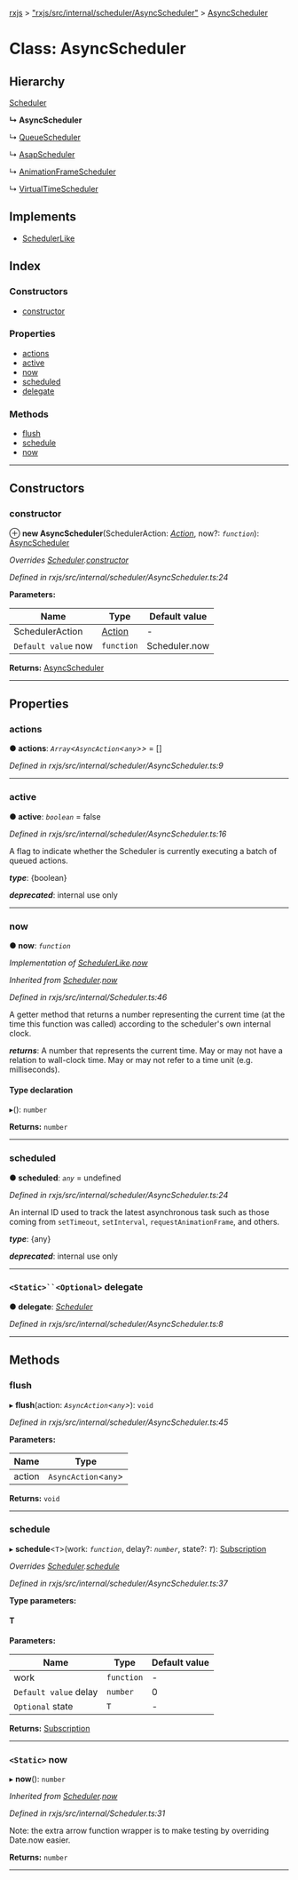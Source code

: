 [rxjs](../README.md) > ["rxjs/src/internal/scheduler/AsyncScheduler"](../modules/_rxjs_src_internal_scheduler_asyncscheduler_.md) > [AsyncScheduler](../classes/_rxjs_src_internal_scheduler_asyncscheduler_.asyncscheduler.md)

# Class: AsyncScheduler

## Hierarchy

 [Scheduler](_rxjs_src_internal_scheduler_.scheduler.md)

**↳ AsyncScheduler**

↳  [QueueScheduler](_rxjs_src_internal_scheduler_queuescheduler_.queuescheduler.md)

↳  [AsapScheduler](_rxjs_src_internal_scheduler_asapscheduler_.asapscheduler.md)

↳  [AnimationFrameScheduler](_rxjs_src_internal_scheduler_animationframescheduler_.animationframescheduler.md)

↳  [VirtualTimeScheduler](_rxjs_src_internal_scheduler_virtualtimescheduler_.virtualtimescheduler.md)

## Implements

* [SchedulerLike](../interfaces/_rxjs_src_internal_types_.schedulerlike.md)

## Index

### Constructors

* [constructor](_rxjs_src_internal_scheduler_asyncscheduler_.asyncscheduler.md#constructor)

### Properties

* [actions](_rxjs_src_internal_scheduler_asyncscheduler_.asyncscheduler.md#actions)
* [active](_rxjs_src_internal_scheduler_asyncscheduler_.asyncscheduler.md#active)
* [now](_rxjs_src_internal_scheduler_asyncscheduler_.asyncscheduler.md#now)
* [scheduled](_rxjs_src_internal_scheduler_asyncscheduler_.asyncscheduler.md#scheduled)
* [delegate](_rxjs_src_internal_scheduler_asyncscheduler_.asyncscheduler.md#delegate)

### Methods

* [flush](_rxjs_src_internal_scheduler_asyncscheduler_.asyncscheduler.md#flush)
* [schedule](_rxjs_src_internal_scheduler_asyncscheduler_.asyncscheduler.md#schedule)
* [now](_rxjs_src_internal_scheduler_asyncscheduler_.asyncscheduler.md#now-1)

---

## Constructors

<a id="constructor"></a>

###  constructor

⊕ **new AsyncScheduler**(SchedulerAction: *[Action](_rxjs_src_internal_scheduler_action_.action.md)*, now?: *`function`*): [AsyncScheduler](_rxjs_src_internal_scheduler_asyncscheduler_.asyncscheduler.md)

*Overrides [Scheduler](_rxjs_src_internal_scheduler_.scheduler.md).[constructor](_rxjs_src_internal_scheduler_.scheduler.md#constructor)*

*Defined in rxjs/src/internal/scheduler/AsyncScheduler.ts:24*

**Parameters:**

| Name | Type | Default value |
| ------ | ------ | ------ |
| SchedulerAction | [Action](_rxjs_src_internal_scheduler_action_.action.md) | - |
| `Default value` now | `function` |  Scheduler.now |

**Returns:** [AsyncScheduler](_rxjs_src_internal_scheduler_asyncscheduler_.asyncscheduler.md)

___

## Properties

<a id="actions"></a>

###  actions

**● actions**: *`Array`<`AsyncAction`<`any`>>* =  []

*Defined in rxjs/src/internal/scheduler/AsyncScheduler.ts:9*

___
<a id="active"></a>

###  active

**● active**: *`boolean`* = false

*Defined in rxjs/src/internal/scheduler/AsyncScheduler.ts:16*

A flag to indicate whether the Scheduler is currently executing a batch of queued actions.

*__type__*: {boolean}

*__deprecated__*:
 internal use only

___
<a id="now"></a>

###  now

**● now**: *`function`*

*Implementation of [SchedulerLike](../interfaces/_rxjs_src_internal_types_.schedulerlike.md).[now](../interfaces/_rxjs_src_internal_types_.schedulerlike.md#now)*

*Inherited from [Scheduler](_rxjs_src_internal_scheduler_.scheduler.md).[now](_rxjs_src_internal_scheduler_.scheduler.md#now)*

*Defined in rxjs/src/internal/Scheduler.ts:46*

A getter method that returns a number representing the current time (at the time this function was called) according to the scheduler's own internal clock.

*__returns__*: A number that represents the current time. May or may not have a relation to wall-clock time. May or may not refer to a time unit (e.g. milliseconds).

#### Type declaration
▸(): `number`

**Returns:** `number`

___
<a id="scheduled"></a>

###  scheduled

**● scheduled**: *`any`* =  undefined

*Defined in rxjs/src/internal/scheduler/AsyncScheduler.ts:24*

An internal ID used to track the latest asynchronous task such as those coming from `setTimeout`, `setInterval`, `requestAnimationFrame`, and others.

*__type__*: {any}

*__deprecated__*:
 internal use only

___
<a id="delegate"></a>

### `<Static>``<Optional>` delegate

**● delegate**: *[Scheduler](_rxjs_src_internal_scheduler_.scheduler.md)*

*Defined in rxjs/src/internal/scheduler/AsyncScheduler.ts:8*

___

## Methods

<a id="flush"></a>

###  flush

▸ **flush**(action: *`AsyncAction`<`any`>*): `void`

*Defined in rxjs/src/internal/scheduler/AsyncScheduler.ts:45*

**Parameters:**

| Name | Type |
| ------ | ------ |
| action | `AsyncAction`<`any`> |

**Returns:** `void`

___
<a id="schedule"></a>

###  schedule

▸ **schedule**<`T`>(work: *`function`*, delay?: *`number`*, state?: *`T`*): [Subscription](_rxjs_src_internal_subscription_.subscription.md)

*Overrides [Scheduler](_rxjs_src_internal_scheduler_.scheduler.md).[schedule](_rxjs_src_internal_scheduler_.scheduler.md#schedule)*

*Defined in rxjs/src/internal/scheduler/AsyncScheduler.ts:37*

**Type parameters:**

#### T 
**Parameters:**

| Name | Type | Default value |
| ------ | ------ | ------ |
| work | `function` | - |
| `Default value` delay | `number` | 0 |
| `Optional` state | `T` | - |

**Returns:** [Subscription](_rxjs_src_internal_subscription_.subscription.md)

___
<a id="now-1"></a>

### `<Static>` now

▸ **now**(): `number`

*Inherited from [Scheduler](_rxjs_src_internal_scheduler_.scheduler.md).[now](_rxjs_src_internal_scheduler_.scheduler.md#now-1)*

*Defined in rxjs/src/internal/Scheduler.ts:31*

Note: the extra arrow function wrapper is to make testing by overriding Date.now easier.

**Returns:** `number`

___

